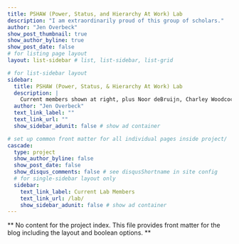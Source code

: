 ```yaml
---
title: PSHAW (Power, Status, and Hierarchy At Work) Lab
description: "I am extraordinarily proud of this group of scholars."
author: "Jen Overbeck"
show_post_thumbnail: true
show_author_byline: true
show_post_date: false
# for listing page layout
layout: list-sidebar # list, list-sidebar, list-grid

# for list-sidebar layout
sidebar: 
  title: PSHAW (Power, Status, & Hierarchy At Work) Lab
  description: |
    Current members shown at right, plus Noor deBruijn, Charley Woodcock. Past members: Katia Manariti (now Monash clinical psych PhD student), Sarah Reichman (now UniMelb clinical psych PhD student), Xi Wang, Lianna Hutchison, Shannon Hawkes, Ferron Dearnley, Dr. Kathryn Hull, Gordon Young, Emily Alexander, Ferron Dearnley.
  author: "Jen Overbeck"
  text_link_label: ""
  text_link_url: ""
  show_sidebar_adunit: false # show ad container

# set up common front matter for all individual pages inside project/
cascade:    
  type: project
  show_author_byline: false
  show_post_date: false
  show_disqus_comments: false # see disqusShortname in site config
  # for single-sidebar layout only
  sidebar:
    text_link_label: Current Lab Members
    text_link_url: /lab/
    show_sidebar_adunit: false # show ad container
---
```


** No content for the project index. This file provides front matter for the blog including the layout and boolean options. **
